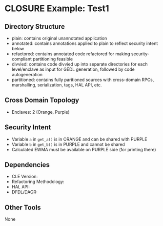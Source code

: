 # CLOSURE Example: Test1

## Directory Structure

* plain:       contains original unannotated application
* annotated:   contains annotations applied to plain to reflect security intent below
* refactored:  contains annotated code refactored for making security-compliant partitioning feasible
* divvied:     contains code divvied up into separate directories for each level/enclave as input for GEDL generation, followed by code autogeneration
* partitioned: contains fully paritioned sources with cross-domain RPCs, marshalling, serialization, tags, HAL API, etc.

## Cross Domain Topology

* Enclaves: 2 (Orange, Purple)

## Security Intent

* Variable `a` in `get_a()` is in ORANGE and can be shared with PURPLE
* Variable `b` in `get_b()` is in PURPLE and cannot be shared
* Calculated EWMA must be available on PURPLE side (for printing there)

## Dependencies

* CLE Version:
* Refactoring Methodology:
* HAL API:
* DFDL/DAGR:

## Other Tools

None
